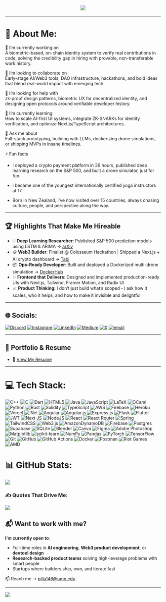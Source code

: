 <!-- Typing animation -->
<h1 align="center">
  <img src="https://readme-typing-svg.herokuapp.com?font=Fira+Code&size=28&duration=3000&pause=1000&center=true&vCenter=true&multiline=true&width=860&height=120&lines=Hey%2C+I'm+Prashant+Pilla!;I+build+at+the+intersection+of+AI,+Web3,+and+finance.;Engineer.+Researcher.+Maker.+Builder.">
</h1>

---


# 💫 About Me:

🔭 I’m currently working on  
A biometric-based, on-chain identity system to verify real contributions in code, solving the credibility gap in hiring with provable, non-transferable work history.

👯 I’m looking to collaborate on  
Early-stage AI/Web3 tools, DAO infrastructure, hackathons, and bold ideas that blend real-world impact with emerging tech.

🤝 I’m looking for help with  
zk-proof design patterns, biometric UX for decentralized identity, and designing open protocols around verifiable developer history.

🌱 I’m currently learning  
How to scale AI-first UI systems, integrate ZK-SNARKs for identity verification, and optimize Next.js/TypeScript architectures.

💬 Ask me about  
Full-stack prototyping, building with LLMs, dockerizing drone simulations, or shipping MVPs in insane timelines.

⚡ Fun facts
* I deployed a crypto payment platform in 36 hours, published deep learning research on the S&P 500, and built a drone simulator, just for fun.

* I became one of the youngest internationally certified yoga instructors at 17.

* Born in New Zealand, I’ve now visited over 15 countries, always chasing culture, people, and perspective along the way.

---

## 🏆 Highlights That Make Me Hireable

- 💡 **Deep Learning Researcher**: Published S&P 500 prediction models using LSTM & ARIMA → [arXiv](https://arxiv.org/abs/2501.17366)  
- 🪙 **Web3 Builder**: Finalist @ Colosseum Hackathon | Shipped a Next.js + AI crypto dashboard → [Tabi](https://tabi-eight.vercel.app/)  
- 📦 **Ops-Ready Developer**: Built and deployed a Dockerized multi-drone simulation → [DockerHub](https://hub.docker.com/r/prashantpilla/gopher-drone-sim)  
- ✨ **Frontend that Delivers**: Designed and implemented production-ready UIs with Next.js, Tailwind, Framer Motion, and Radix UI  
- 📈 **Product Thinking**: I don’t just build what’s scoped - I ask how it scales, who it helps, and how to make it invisible and delightful

---

## 🌐 Socials:
[![Discord](https://img.shields.io/badge/Discord-%237289DA.svg?logo=discord&logoColor=white)](https://discord.com/users/238298781764812800) [![Instagram](https://img.shields.io/badge/Instagram-%23E4405F.svg?logo=Instagram&logoColor=white)](https://instagram.com/prashant.pailla) [![LinkedIn](https://img.shields.io/badge/LinkedIn-%230077B5.svg?logo=linkedin&logoColor=white)](https://linkedin.com/in/prashant-pilla) [![Medium](https://img.shields.io/badge/Medium-12100E?logo=medium&logoColor=white)](https://medium.com/@pilla146) [![X](https://img.shields.io/badge/X-black.svg?logo=X&logoColor=white)](https://x.com/abstruderex) [![email](https://img.shields.io/badge/Email-D14836?logo=gmail&logoColor=white)](mailto:pilla146@umn.edu) 

---

## 📄 Portfolio & Resume

- 📄 [View My Resume](https://github.com/prashant-pilla/prashant-pilla/blob/main/Prashant%20Pilla%20Resume%20W3.pdf)

---

# 💻 Tech Stack:
![C++](https://img.shields.io/badge/c++-%2300599C.svg?style=for-the-badge&logo=c%2B%2B&logoColor=white) ![C](https://img.shields.io/badge/c-%2300599C.svg?style=for-the-badge&logo=c&logoColor=white) ![Dart](https://img.shields.io/badge/dart-%230175C2.svg?style=for-the-badge&logo=dart&logoColor=white) ![HTML5](https://img.shields.io/badge/html5-%23E34F26.svg?style=for-the-badge&logo=html5&logoColor=white) ![Java](https://img.shields.io/badge/java-%23ED8B00.svg?style=for-the-badge&logo=openjdk&logoColor=white) ![JavaScript](https://img.shields.io/badge/javascript-%23323330.svg?style=for-the-badge&logo=javascript&logoColor=%23F7DF1E) ![LaTeX](https://img.shields.io/badge/latex-%23008080.svg?style=for-the-badge&logo=latex&logoColor=white) ![OCaml](https://img.shields.io/badge/OCaml-%23E98407.svg?style=for-the-badge&logo=ocaml&logoColor=white) ![Python](https://img.shields.io/badge/python-3670A0?style=for-the-badge&logo=python&logoColor=ffdd54) ![Rust](https://img.shields.io/badge/rust-%23000000.svg?style=for-the-badge&logo=rust&logoColor=white) ![Solidity](https://img.shields.io/badge/Solidity-%23363636.svg?style=for-the-badge&logo=solidity&logoColor=white) ![TypeScript](https://img.shields.io/badge/typescript-%23007ACC.svg?style=for-the-badge&logo=typescript&logoColor=white) ![AWS](https://img.shields.io/badge/AWS-%23FF9900.svg?style=for-the-badge&logo=amazon-aws&logoColor=white) ![Firebase](https://img.shields.io/badge/firebase-%23039BE5.svg?style=for-the-badge&logo=firebase) ![Heroku](https://img.shields.io/badge/heroku-%23430098.svg?style=for-the-badge&logo=heroku&logoColor=white) ![Vercel](https://img.shields.io/badge/vercel-%23000000.svg?style=for-the-badge&logo=vercel&logoColor=white) ![.Net](https://img.shields.io/badge/.NET-5C2D91?style=for-the-badge&logo=.net&logoColor=white) ![Angular](https://img.shields.io/badge/angular-%23DD0031.svg?style=for-the-badge&logo=angular&logoColor=white) ![Angular.js](https://img.shields.io/badge/angular.js-%23E23237.svg?style=for-the-badge&logo=angularjs&logoColor=white) ![Express.js](https://img.shields.io/badge/express.js-%23404d59.svg?style=for-the-badge&logo=express&logoColor=%2361DAFB) ![Flask](https://img.shields.io/badge/flask-%23000.svg?style=for-the-badge&logo=flask&logoColor=white) ![Flutter](https://img.shields.io/badge/Flutter-%2302569B.svg?style=for-the-badge&logo=Flutter&logoColor=white) ![JWT](https://img.shields.io/badge/JWT-black?style=for-the-badge&logo=JSON%20web%20tokens) ![Next JS](https://img.shields.io/badge/Next-black?style=for-the-badge&logo=next.js&logoColor=white) ![NodeJS](https://img.shields.io/badge/node.js-6DA55F?style=for-the-badge&logo=node.js&logoColor=white) ![React](https://img.shields.io/badge/react-%2320232a.svg?style=for-the-badge&logo=react&logoColor=%2361DAFB) ![React Router](https://img.shields.io/badge/React_Router-CA4245?style=for-the-badge&logo=react-router&logoColor=white) ![Spring](https://img.shields.io/badge/spring-%236DB33F.svg?style=for-the-badge&logo=spring&logoColor=white) ![TailwindCSS](https://img.shields.io/badge/tailwindcss-%2338B2AC.svg?style=for-the-badge&logo=tailwind-css&logoColor=white) ![Web3.js](https://img.shields.io/badge/web3.js-F16822?style=for-the-badge&logo=web3.js&logoColor=white) ![AmazonDynamoDB](https://img.shields.io/badge/Amazon%20DynamoDB-4053D6?style=for-the-badge&logo=Amazon%20DynamoDB&logoColor=white) ![Firebase](https://img.shields.io/badge/firebase-a08021?style=for-the-badge&logo=firebase&logoColor=ffcd34) ![Postgres](https://img.shields.io/badge/postgres-%23316192.svg?style=for-the-badge&logo=postgresql&logoColor=white) ![Supabase](https://img.shields.io/badge/Supabase-3ECF8E?style=for-the-badge&logo=supabase&logoColor=white) ![SQLite](https://img.shields.io/badge/sqlite-%2307405e.svg?style=for-the-badge&logo=sqlite&logoColor=white) ![Blender](https://img.shields.io/badge/blender-%23F5792A.svg?style=for-the-badge&logo=blender&logoColor=white) ![Canva](https://img.shields.io/badge/Canva-%2300C4CC.svg?style=for-the-badge&logo=Canva&logoColor=white) ![Figma](https://img.shields.io/badge/figma-%23F24E1E.svg?style=for-the-badge&logo=figma&logoColor=white) ![Adobe Photoshop](https://img.shields.io/badge/adobe%20photoshop-%2331A8FF.svg?style=for-the-badge&logo=adobe%20photoshop&logoColor=white) ![Matplotlib](https://img.shields.io/badge/Matplotlib-%23ffffff.svg?style=for-the-badge&logo=Matplotlib&logoColor=black) ![scikit-learn](https://img.shields.io/badge/scikit--learn-%23F7931E.svg?style=for-the-badge&logo=scikit-learn&logoColor=white) ![NumPy](https://img.shields.io/badge/numpy-%23013243.svg?style=for-the-badge&logo=numpy&logoColor=white) ![Pandas](https://img.shields.io/badge/pandas-%23150458.svg?style=for-the-badge&logo=pandas&logoColor=white) ![PyTorch](https://img.shields.io/badge/PyTorch-%23EE4C2C.svg?style=for-the-badge&logo=PyTorch&logoColor=white) ![TensorFlow](https://img.shields.io/badge/TensorFlow-%23FF6F00.svg?style=for-the-badge&logo=TensorFlow&logoColor=white) ![Git](https://img.shields.io/badge/git-%23F05033.svg?style=for-the-badge&logo=git&logoColor=white) ![GitHub](https://img.shields.io/badge/github-%23121011.svg?style=for-the-badge&logo=github&logoColor=white) ![GitHub Actions](https://img.shields.io/badge/github%20actions-%232671E5.svg?style=for-the-badge&logo=githubactions&logoColor=white) ![Docker](https://img.shields.io/badge/docker-%230db7ed.svg?style=for-the-badge&logo=docker&logoColor=white) ![Postman](https://img.shields.io/badge/Postman-FF6C37?style=for-the-badge&logo=postman&logoColor=white) ![Riot Games](https://img.shields.io/badge/riotgames-D32936.svg?style=for-the-badge&logo=riotgames&logoColor=white) ![AMD](https://img.shields.io/badge/AMD-%23000000.svg?style=for-the-badge&logo=amd&logoColor=white)

# 📊 GitHub Stats:
![](https://nirzak-streak-stats.vercel.app/?user=prashant-pilla&theme=dark&hide_border=true)<br/>
<!--![](https://github-readme-stats.vercel.app/api/top-langs/?username=prashant-pilla&theme=dark&hide_border=true&include_all_commits=false&count_private=false&layout=compact)-->

### ✍️ Quotes That Drive Me:
![](https://quotes-github-readme.vercel.app/api?type=horizontal&theme=radical)

## 📬 Want to work with me?

**I’m currently open to**:
- Full-time roles in **AI engineering**, **Web3 product development**, or **devtool design**
- **Research-backed product teams** solving high-leverage problems with smart people
- Startups where builders ship, own, and iterate fast

📫 Reach me → [pilla146@umn.edu](mailto:pilla146@umn.edu)

---
[![](https://visitcount.itsvg.in/api?id=prashant-pilla&icon=5&color=7)](https://visitcount.itsvg.in)

<!-- Built with 💡 by Prashant Pilla -->

